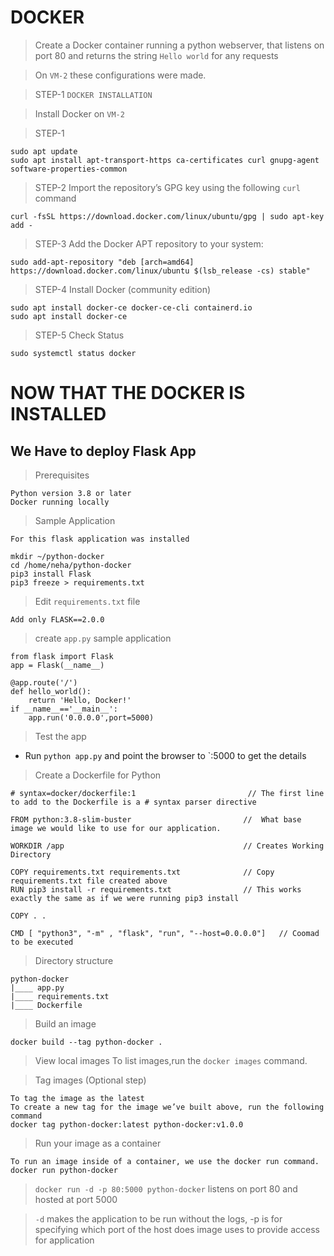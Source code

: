 # DOCKER 

> Create a Docker container running a python webserver, that listens on port 80 and returns the string `Hello world` for any requests

> On `VM-2` these configurations were made.

> STEP-1
`DOCKER INSTALLATION`

> Install Docker on `VM-2`

> STEP-1
```
sudo apt update
sudo apt install apt-transport-https ca-certificates curl gnupg-agent software-properties-common
```

> STEP-2 Import the repository’s GPG key using the following `curl` command
```
curl -fsSL https://download.docker.com/linux/ubuntu/gpg | sudo apt-key add -
```

>STEP-3 Add the Docker APT repository to your system:
```
sudo add-apt-repository "deb [arch=amd64] https://download.docker.com/linux/ubuntu $(lsb_release -cs) stable"
```

> STEP-4 Install Docker  (community edition)

```
sudo apt install docker-ce docker-ce-cli containerd.io
sudo apt install docker-ce
```
> STEP-5 Check Status
```
sudo systemctl status docker
```


# NOW THAT THE DOCKER IS INSTALLED
## We Have to deploy Flask App

> Prerequisites 
```
Python version 3.8 or later
Docker running locally
```

> Sample Application
```
For this flask application was installed

mkdir ~/python-docker
cd /home/neha/python-docker
pip3 install Flask
pip3 freeze > requirements.txt
```

> Edit `requirements.txt` file
```
Add only FLASK==2.0.0
```

> create `app.py` sample application
```
from flask import Flask
app = Flask(__name__)

@app.route('/')
def hello_world():
    return 'Hello, Docker!'
if __name__=='__main__':
    app.run('0.0.0.0',port=5000)
```

> Test the app

* Run `python app.py` and point the browser to `<Host-ip>:5000 to get the details

> Create a Dockerfile for Python

```
# syntax=docker/dockerfile:1                         // The first line to add to the Dockerfile is a # syntax parser directive

FROM python:3.8-slim-buster                         //  What base image we would like to use for our application.

WORKDIR /app                                        // Creates Working Directory 

COPY requirements.txt requirements.txt              // Copy requirements.txt file created above
RUN pip3 install -r requirements.txt                // This works exactly the same as if we were running pip3 install

COPY . .

CMD [ "python3", "-m" , "flask", "run", "--host=0.0.0.0"]   // Coomad to be executed

```

> Directory structure
```
python-docker
|____ app.py
|____ requirements.txt
|____ Dockerfile

```
>Build an image

```
docker build --tag python-docker .
```

> View local images To list images,run the `docker images` command.

> Tag images (Optional step)

```
To tag the image as the latest 
To create a new tag for the image we’ve built above, run the following command
docker tag python-docker:latest python-docker:v1.0.0
```

>Run your image as a container

```
To run an image inside of a container, we use the docker run command.
docker run python-docker
```

> `docker run -d -p 80:5000 python-docker` listens on port 80 and hosted at port 5000

> `-d` makes the application to be run without the logs, -p is for specifying which port of the host does image uses to provide access for application






















